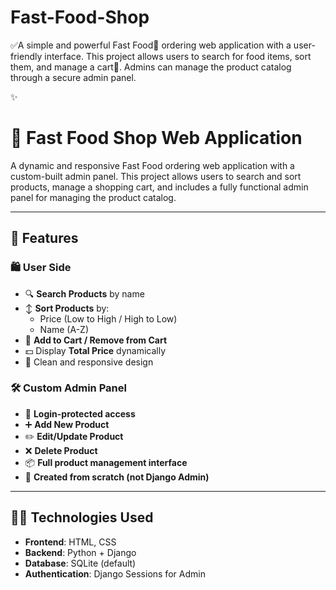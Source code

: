 # Fast-Food-Shop
✅A simple and powerful Fast Food🍔 ordering web application with a user-friendly interface. This project allows users to search for food items, sort them, and manage a cart🛒. Admins can manage the product catalog through a secure admin panel.


✨
# 🍔 Fast Food Shop Web Application

A dynamic and responsive Fast Food ordering web application with a custom-built admin panel. This project allows users to search and sort products, manage a shopping cart, and includes a fully functional admin panel for managing the product catalog.

---

## 🚀 Features

### 🛍 User Side
- 🔍 **Search Products** by name
- ↕️ **Sort Products** by:
  - Price (Low to High / High to Low)
  - Name (A-Z)
- 🛒 **Add to Cart / Remove from Cart**
- 💵 Display **Total Price** dynamically
- 🎨 Clean and responsive design

### 🛠 Custom Admin Panel
- 🔐 **Login-protected access**
- ➕ **Add New Product**
- ✏️ **Edit/Update Product**
- ❌ **Delete Product**
- 📦 **Full product management interface**
- 🚀 **Created from scratch (not Django Admin)**

---

## 🧑‍💻 Technologies Used
- **Frontend**: HTML, CSS
- **Backend**: Python + Django
- **Database**: SQLite (default)
- **Authentication**: Django Sessions for Admin
